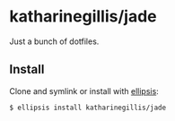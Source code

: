 # katharinegillis/jade
Just a bunch of dotfiles.

## Install
Clone and symlink or install with [ellipsis][ellipsis]:

```
$ ellipsis install katharinegillis/jade
```

[ellipsis]: http://ellipsis.sh
